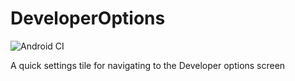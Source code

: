 # DeveloperOptions

![Android CI](https://github.com/atychang/DeveloperOptions/actions/workflows/android.yml/badge.svg)

A quick settings tile for navigating to the Developer options screen
